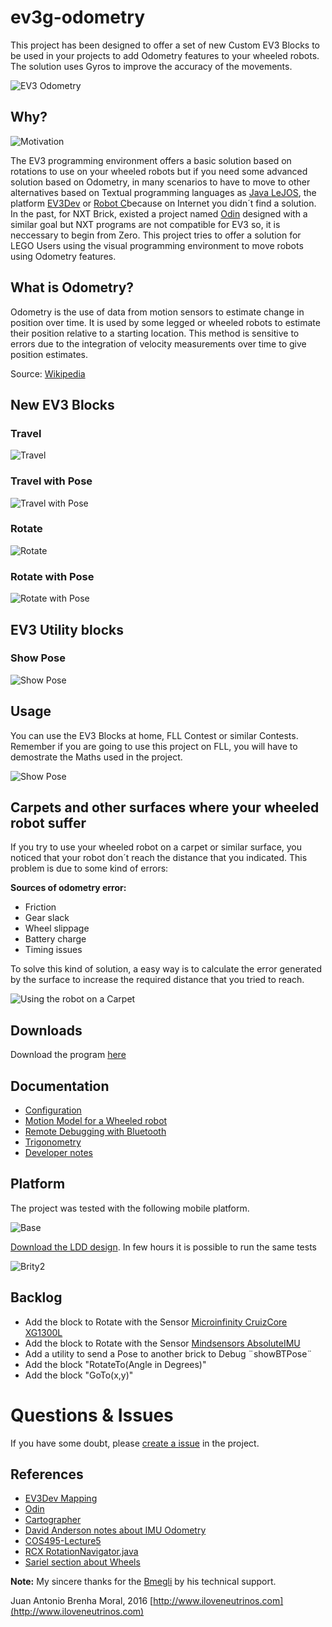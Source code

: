 # ev3g-odometry

This project has been designed to offer a set of new Custom EV3 Blocks to be used in your projects to add Odometry features to your wheeled robots. The solution uses Gyros to improve the accuracy of the movements.

![EV3 Odometry](./docs/images/EV3_Odometry.png)

## Why?

![Motivation](./docs/images/motivation.png)

The EV3 programming environment offers a basic solution based on rotations to use on your wheeled robots but if you need some advanced solution based on Odometry, in many scenarios to have to move to other alternatives based on Textual programming languages as [Java LeJOS](http://www.lejos.org/), the platform [EV3Dev](http://www.ev3dev.org/) or [Robot C](http://www.robotc.net/)because on Internet you didn´t find a solution. In the past, for NXT Brick, existed a project named [Odin](http://www.philohome.com/odin/odin.htm) designed with a similar goal but NXT programs are not compatible for EV3 so, it is neccessary to begin from Zero. This project tries to offer a solution for LEGO Users using the visual programming environment to move robots using Odometry features.

## What is Odometry?

Odometry is the use of data from motion sensors to estimate change in position over time. It is used by some legged or wheeled robots to estimate their position relative to a starting location. This method is sensitive to errors due to the integration of velocity measurements over time to give position estimates.

Source: [Wikipedia](https://en.wikipedia.org/wiki/Odometry)

## New EV3 Blocks

### Travel

![Travel](./docs/images/travelBlock.png)

### Travel with Pose

![Travel with Pose](./docs/images/travelWithPoseBlock.png)

### Rotate

![Rotate](./docs/images/rotateBlock.png)

### Rotate with Pose

![Rotate with Pose](./docs/images/rotateWithPoseBlock.png)

## EV3 Utility blocks

### Show Pose

![Show Pose](./docs/images/showPoseBlock.png)

## Usage

You can use the EV3 Blocks at home, FLL Contest or similar Contests. Remember if you are going to use this project on FLL, you will have to demostrate the Maths used in the project.

![Show Pose](./docs/images/FLL_2016.jpg)

## Carpets and other surfaces where your wheeled robot suffer

If you try to use your wheeled robot on a carpet or similar surface, you noticed that your robot don´t reach the distance that you indicated. This problem is due to some kind of errors:

**Sources of odometry error:**

* Friction
* Gear slack 
* Wheel slippage 
* Battery charge 
* Timing issues

To solve this kind of solution, a easy way is to calculate the error generated by the surface to increase the required distance that you tried to reach.

![Using the robot on a Carpet](./docs/images/exampleMovementOnCarpet.png)

## Downloads

Download the program [here](./examples/odometry.ev3)

## Documentation

* [Configuration](./docs/EV3_OdometryBlocksConfiguration.md)
* [Motion Model for a Wheeled robot](./docs/EV3_WheeledMotionModelm.md)
* [Remote Debugging with Bluetooth](./docs/EV3_Bluetooth.md)
* [Trigonometry](./docs/EV3_Trigonometry.md)
* [Developer notes](./docs/developerNotes.md)

## Platform

The project was tested with the following mobile platform.

![Base](./LDD/Base1/Base1_6.png)

[Download the LDD design](./LDD/Base1/Base1_6.lxf). In few hours it is possible to run the same tests

![Brity2](./docs/images/ThePlatformInAction.png)

## Backlog

* Add the block to Rotate with the Sensor [Microinfinity CruizCore XG1300L](http://www.minfinity.com/eng/page.php?Main=1&sub=1&tab=5) 
* Add the block to Rotate with the Sensor [Mindsensors AbsoluteIMU](http://www.mindsensors.com/ev3-and-nxt/15-gyro-multisensitivity-accelerometer-and-compass-for-nxt-or-ev3)
* Add a utility to send a Pose to another brick to Debug ¨showBTPose¨
* Add the block "RotateTo(Angle in Degrees)"
* Add the block "GoTo(x,y)"

# Questions & Issues

If you have some doubt, please [create a issue](https://github.com/ilovenetruinos/ev3g-odometry/issues) in the project. 

## References

* [EV3Dev Mapping](http://www.ev3dev.org/projects/2016/08/07/Mapping/)
* [Odin](http://www.philohome.com/odin/odin.htm)
* [Cartographer](https://github.com/googlecartographer/cartographer)
* [David Anderson notes about IMU Odometry](http://seattlerobotics.org/encoder/200610/Article3/IMU%20Odometry,%20by%20David%20Anderson.htm)
* [COS495-Lecture5](https://www.cs.princeton.edu/courses/archive/fall11/cos495/COS495-Lecture5-Odometry.pdf)
* [RCX RotationNavigator.java](https://sourceforge.net/p/lejos/rcx/code/HEAD/tree/trunk/lejos/src/java/classes/josx/robotics/RotationNavigator.java)
* [Sariel section about Wheels](http://wheels.sariel.pl/)

**Note:** My sincere thanks for the [Bmegli](https://github.com/bmegli/ev3dev-mapping) by his technical support.

Juan Antonio Brenha Moral, 2016
[http://www.iloveneutrinos.com](http://www.iloveneutrinos.com)




